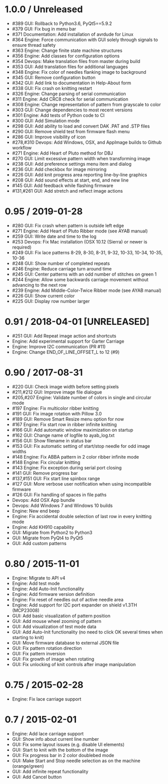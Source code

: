# 1.0.0 / Unreleased

*  #389 GUI: Rollback to Python3.6, PyQt5==5.9.2
*  #379 GUI: Fix bug in menu bar
*  #371 Documentation: Add installation of avrdude for Linux
*  #364 Engine: Force communication with GUI solely through signals
   to ensure thread safety
*  #363 Engine: Change finite state machine structures
*  #356 Engine: Add classes for configuration options
*  #354 Devops: Make translation files from master during build
*  #353 GUI: Add translation files for additional languages
*  #348 Engine: Fix color of needles flanking image to background
*  #345 GUI: Remove configuration button
*  #342 GUI: Add link to documentation in Help-About form
*  #338 GUI: Fix crash on knitting restart
*  #326 Engine: Change parsing of serial communication
*  #311 Engine: Add CRC8 check for serial communication
*  #308 Engine: Change representation of pattern from grayscale to color
*  #303 GUI: Change dependencies to most recent versions
*  #301 Engine: Add tests of Python code to CI
*  #300 GUI: Add Simulation mode
*  #298 GUI: Add ability to load and convert DAK .PAT and .STP files
*  #290 GUI: Remove shield test from firmware flash menu
*  #286 GUI: Improve visibility of icon
*  #278,#310 Devops: Add Windows, OSX, and AppImage builds to Github workflow
*  #271 Engine: Add Heart of Pluto method for DBJ
*  #270 GUI: Limit excessive pattern width when transforming image
*  #238 GUI: Add preference settings menu item and dialog
*  #236 GUI: Add checkbox for image mirroring
*  #226 GUI: Add knit progress area reporting line-by-line graphics
*  #208 GUI: Add sound effects at start, end, and new line
*  #145 GUI: Add feedback while flashing firmware
*  #131,#261 GUI: Add stretch and reflect image actions

# 0.95 / 2019-01-28

*  #280 GUI: Fix crash when pattern is outside left edge
*  #271 Engine: Add Heart of Pluto Ribber mode (see AYAB manual)
*  #259 GUI: Write date and time to the log
*  #253 Devops: Fix Mac installation (OSX 10.12 (Sierra) or newer is required)
*  #249 GUI: Fix lace patterns 8-29, 8-30, 8-31, 9-32, 10-33, 10-34, 10-35,
   10-36
*  #248 GUI: Show number of completed repeats
*  #246 Engine: Reduce carriage turn around time
*  #245 GUI: Center patterns with an odd number of stitches on green 1
*  #244 Engine: Allow some backwards carriage movement without advancing to the
   next row
*  #239 Engine: Add Middle-Color-Twice Ribber mode (see AYAB manual)
*  #226 GUI: Show current color
*  #225 GUI: Display row number larger

# 0.91 / 2018-04-01 [UNRELEASED]

*  #251 GUI: Add Repeat image action and shortcuts
*  Engine: Add experimental support for Garter Carriage
*  Engine: Improve I2C communication (PR #11)
*  Engine: Change END_OF_LINE_OFFSET_L to 12 (#9) 

# 0.90 / 2017-08-31

*  #220 GUI: Check image width before setting pixels
*  #211,#212 GUI: Improve image file dialogue
*  #205,#207 Engine: Validate number of colors in single and circular mode
*  #197 Engine: Fix multicolor ribber knitting
*  #191 GUI: Fix image rotation with Pillow 3.0
*  #189 GUI: Remove Smart Resize menu option for now
*  #167 Engine: Fix start row in ribber infinite knitting
*  #166 GUI: Add automatic window maximization on startup
*  #162 GUI: Change name of logfile to ayab_log.txt
*  #156 GUI: Show filename in status bar
*  #153 GUI: Fix automatic setting of start/stop needle for odd image widths
*  #148 Engine: Fix ABBA pattern in 2 color ribber infinite mode
*  #148 Engine: Fix circular knitting
*  #143 Engine: Fix exception during serial port closing
*  #141 GUI: Remove progress bar
*  #137,#151 GUI: Fix start line spinbox range
*  #127 GUI: More verbose user notification when using incompatible firmware
*  #126 GUI: Fix handling of spaces in file paths
*  Devops: Add OSX App bundle
*  Devops: Add Windows 7 and Windows 10 builds
*  Engine: New end beep
*  Engine: Fix accidental double selection of last row in every knitting mode
*  Engine: Add KH910 capability
*  GUI: Migrate from Python2 to Python3
*  GUI: Migrate from PyQt4 to PyQt5
*  GUI: Add custom patterns

# 0.80 / 2015-11-01

*  Engine: Migrate to API v4
*  Engine: Add test mode
*  Engine: Add Auto-Init functionality
*  Engine: Add firmware version definition
*  Engine: Fix reset of needles out of active needle area
*  Engine: Add support for I2C port expander on shield v1.3TH (MCP23008)
*  GUI: Add basic visualization of pattern position
*  GUI: Add mouse wheel zooming of pattern
*  GUI: Add visualization of test mode data
*  GUI: Add Auto-Init functionality (no need to click OK several times when
   starting to knit)
*  GUI: Move firmware database to external JSON file
*  GUI: Fix pattern rotation direction
*  GUI: Fix pattern inversion
*  GUI: Fix growth of image when rotating
*  GUI: Fix unlocking of knit controls after image manipulation

# 0.75 / 2015-02-28

*  Engine: Fix lace carriage support

# 0.7 / 2015-02-01

*  Engine: Add lace carriage support
*  GUI: Show info about current line number
*  GUI: Fix some layout issues (e.g. disable UI elements)
*  GUI: Start to knit with the bottom of the image
*  GUI: Fix progress bar in 2 color doublebed mode
*  GUI: Make Start and Stop needle selection as on the machine (orange/green)
*  GUI: Add infinite repeat functionality
*  GUI: Add Cancel button
